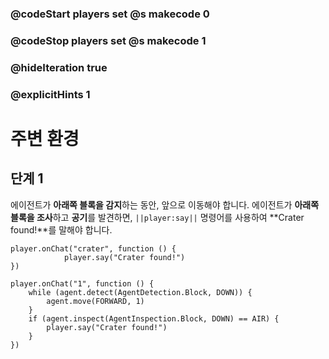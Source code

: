 ### @codeStart players set @s makecode 0
### @codeStop players set @s makecode 1

### @hideIteration true 
### @explicitHints 1


# 주변 환경

## 단계 1
에이전트가 **아래쪽 블록을 감지**하는 동안, 앞으로 이동해야 합니다. 에이전트가 **아래쪽 블록을 조사**하고 **공기**를 발견하면, ``||player:say||`` 명령어를 사용하여 **Crater found!**를 말해야 합니다.


```template
player.onChat("crater", function () {
            player.say("Crater found!")
})
```
```ghost
player.onChat("1", function () {
    while (agent.detect(AgentDetection.Block, DOWN)) {
        agent.move(FORWARD, 1)
    }
    if (agent.inspect(AgentInspection.Block, DOWN) == AIR) {
        player.say("Crater found!")
    }
})
```
